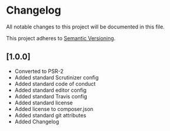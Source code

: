 # Changelog

All notable changes to this project will be documented in this file.

This project adheres to [Semantic Versioning](http://semver.org/).


## [1.0.0]

* Converted to PSR-2
* Added standard Scrutinizer config
* Added standard code of conduct
* Added standard editor config
* Added standard Travis config
* Added standard license
* Added license to composer.json
* Added standard git attributes
* Added Changelog